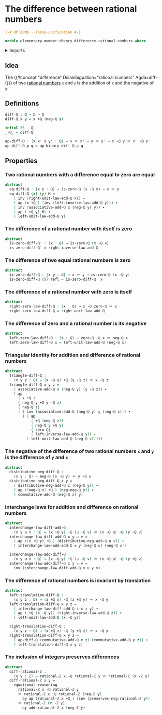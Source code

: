 # The difference between rational numbers

```agda
{-# OPTIONS --lossy-unification #-}

module elementary-number-theory.difference-rational-numbers where
```

<details><summary>Imports</summary>

```agda
open import elementary-number-theory.addition-rational-numbers
open import elementary-number-theory.rational-numbers
open import elementary-number-theory.difference-integers
open import elementary-number-theory.integers

open import foundation.action-on-identifications-binary-functions
open import foundation.action-on-identifications-functions
open import foundation.identity-types
open import foundation.interchange-law
```

</details>

## Idea

The {{#concept "difference" Disambiguation="rational numbers" Agda=diff-ℚ}} of
two [rational numbers](elementary-number-theory.rational-numbers.md) `x` and `y`
is the addition of `x` and the negative of `y`.

## Definitions

```agda
diff-ℚ : ℚ → ℚ → ℚ
diff-ℚ x y = x +ℚ (neg-ℚ y)

infixl 36 _-ℚ_
_-ℚ_ = diff-ℚ

ap-diff-ℚ : {x x' y y' : ℚ} → x ＝ x' → y ＝ y' → x -ℚ y ＝ x' -ℚ y'
ap-diff-ℚ p q = ap-binary diff-ℚ p q
```

## Properties

### Two rational numbers with a difference equal to zero are equal

```agda
abstract
  eq-diff-ℚ : {x y : ℚ} → is-zero-ℚ (x -ℚ y) → x ＝ y
  eq-diff-ℚ {x} {y} H =
    ( inv (right-unit-law-add-ℚ x)) ∙
    ( ap (x +ℚ_) (inv (left-inverse-law-add-ℚ y))) ∙
    ( inv (associative-add-ℚ x (neg-ℚ y) y)) ∙
    ( ap (_+ℚ y) H) ∙
    ( left-unit-law-add-ℚ y)
```

### The difference of a rational number with itself is zero

```agda
abstract
  is-zero-diff-ℚ' : (x : ℚ) → is-zero-ℚ (x -ℚ x)
  is-zero-diff-ℚ' = right-inverse-law-add-ℚ
```

### The difference of two equal rational numbers is zero

```agda
abstract
  is-zero-diff-ℚ : {x y : ℚ} → x ＝ y → is-zero-ℚ (x -ℚ y)
  is-zero-diff-ℚ {x} refl = is-zero-diff-ℚ' x
```

### The difference of a rational number with zero is itself

```agda
abstract
  right-zero-law-diff-ℚ : (x : ℚ) → x -ℚ zero-ℚ ＝ x
  right-zero-law-diff-ℚ = right-unit-law-add-ℚ
```

### The difference of zero and a rational number is its negative

```agda
abstract
  left-zero-law-diff-ℚ : (x : ℚ) → zero-ℚ -ℚ x ＝ neg-ℚ x
  left-zero-law-diff-ℚ x = left-unit-law-add-ℚ (neg-ℚ x)
```

### Triangular identity for addition and difference of rational numbers

```agda
abstract
  triangle-diff-ℚ :
    (x y z : ℚ) → (x -ℚ y) +ℚ (y -ℚ z) ＝ x -ℚ z
  triangle-diff-ℚ x y z =
    ( associative-add-ℚ x (neg-ℚ y) (y -ℚ z)) ∙
    ( ap
      ( x +ℚ_)
      { neg-ℚ y +ℚ y -ℚ z}
      { neg-ℚ z}
      ( ( inv (associative-add-ℚ (neg-ℚ y) y (neg-ℚ z))) ∙
        ( ( ap
            (_+ℚ (neg-ℚ z))
            { neg-ℚ y +ℚ y}
            { zero-ℚ}
            ( left-inverse-law-add-ℚ y)) ∙
          ( left-unit-law-add-ℚ (neg-ℚ z)))))
```

### The negative of the difference of two rational numbers `x` and `y` is the difference of `y` and `x`

```agda
abstract
  distributive-neg-diff-ℚ :
    (x y : ℚ) → neg-ℚ (x -ℚ y) ＝ y -ℚ x
  distributive-neg-diff-ℚ x y =
    ( distributive-neg-add-ℚ x (neg-ℚ y)) ∙
    ( ap ((neg-ℚ x) +ℚ_) (neg-neg-ℚ y)) ∙
    ( commutative-add-ℚ (neg-ℚ x) y)
```

### Interchange laws for addition and difference on rational numbers

```agda
abstract
  interchange-law-diff-add-ℚ :
    (x y u v : ℚ) → (x +ℚ y) -ℚ (u +ℚ v) ＝ (x -ℚ u) +ℚ (y -ℚ v)
  interchange-law-diff-add-ℚ x y u v =
    ( ap ((x +ℚ y) +ℚ_) (distributive-neg-add-ℚ u v)) ∙
    ( interchange-law-add-add-ℚ x y (neg-ℚ u) (neg-ℚ v))

  interchange-law-add-diff-ℚ :
    (x y u v : ℚ) → (x -ℚ y) +ℚ (u -ℚ v) ＝ (x +ℚ u) -ℚ (y +ℚ v)
  interchange-law-add-diff-ℚ x y u v =
    inv (interchange-law-diff-add-ℚ x u y v)
```

### The difference of rational numbers is invariant by translation

```agda
abstract
  left-translation-diff-ℚ :
    (x y z : ℚ) → (z +ℚ x) -ℚ (z +ℚ y) ＝ x -ℚ y
  left-translation-diff-ℚ x y z =
    ( interchange-law-diff-add-ℚ z x z y) ∙
    ( ap (_+ℚ (x -ℚ y)) (right-inverse-law-add-ℚ z)) ∙
    ( left-unit-law-add-ℚ (x -ℚ y))

  right-translation-diff-ℚ :
    (x y z : ℚ) → (x +ℚ z) -ℚ (y +ℚ z) ＝ x -ℚ y
  right-translation-diff-ℚ x y z =
    ( ap-diff-ℚ (commutative-add-ℚ x z) (commutative-add-ℚ y z)) ∙
    ( left-translation-diff-ℚ x y z)
```

### The inclusion of integers preserves differences

```agda
abstract
  diff-rational-ℤ :
    (x y : ℤ) → rational-ℤ x -ℚ rational-ℤ y ＝ rational-ℤ (x -ℤ y)
  diff-rational-ℤ x y =
    equational-reasoning
      rational-ℤ x -ℚ rational-ℤ y
      ＝ rational-ℤ x +ℚ rational-ℤ (neg-ℤ y)
        by ap (rational-ℤ x +ℚ_) (inv (preserves-neg-rational-ℤ y))
      ＝ rational-ℤ (x -ℤ y)
        by add-rational-ℤ x (neg-ℤ y)
```
